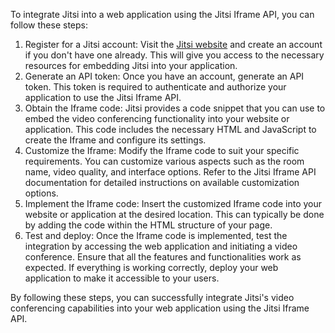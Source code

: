 To integrate Jitsi into a web application using the Jitsi Iframe API, you can follow these steps:

1. Register for a Jitsi account: Visit the [Jitsi website](https://jitsi.org/) and create an account if you don't have one already. This will give you access to the necessary resources for embedding Jitsi into your application.
2. Generate an API token: Once you have an account, generate an API token. This token is required to authenticate and authorize your application to use the Jitsi Iframe API.
3. Obtain the Iframe code: Jitsi provides a code snippet that you can use to embed the video conferencing functionality into your website or application. This code includes the necessary HTML and JavaScript to create the Iframe and configure its settings.
4. Customize the Iframe: Modify the Iframe code to suit your specific requirements. You can customize various aspects such as the room name, video quality, and interface options. Refer to the Jitsi Iframe API documentation for detailed instructions on available customization options.
5. Implement the Iframe code: Insert the customized Iframe code into your website or application at the desired location. This can typically be done by adding the code within the HTML structure of your page.
6. Test and deploy: Once the Iframe code is implemented, test the integration by accessing the web application and initiating a video conference. Ensure that all the features and functionalities work as expected. If everything is working correctly, deploy your web application to make it accessible to your users.

By following these steps, you can successfully integrate Jitsi's video conferencing capabilities into your web application using the Jitsi Iframe API.
